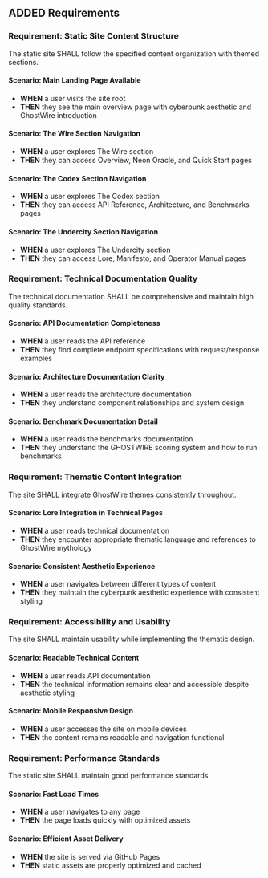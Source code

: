## ADDED Requirements

### Requirement: Static Site Content Structure

The static site SHALL follow the specified content organization with themed sections.

#### Scenario: Main Landing Page Available

- **WHEN** a user visits the site root
- **THEN** they see the main overview page with cyberpunk aesthetic and GhostWire introduction

#### Scenario: The Wire Section Navigation

- **WHEN** a user explores The Wire section
- **THEN** they can access Overview, Neon Oracle, and Quick Start pages

#### Scenario: The Codex Section Navigation

- **WHEN** a user explores The Codex section
- **THEN** they can access API Reference, Architecture, and Benchmarks pages

#### Scenario: The Undercity Section Navigation

- **WHEN** a user explores The Undercity section
- **THEN** they can access Lore, Manifesto, and Operator Manual pages

### Requirement: Technical Documentation Quality

The technical documentation SHALL be comprehensive and maintain high quality standards.

#### Scenario: API Documentation Completeness

- **WHEN** a user reads the API reference
- **THEN** they find complete endpoint specifications with request/response examples

#### Scenario: Architecture Documentation Clarity

- **WHEN** a user reads the architecture documentation
- **THEN** they understand component relationships and system design

#### Scenario: Benchmark Documentation Detail

- **WHEN** a user reads the benchmarks documentation
- **THEN** they understand the GHOSTWIRE scoring system and how to run benchmarks

### Requirement: Thematic Content Integration

The site SHALL integrate GhostWire themes consistently throughout.

#### Scenario: Lore Integration in Technical Pages

- **WHEN** a user reads technical documentation
- **THEN** they encounter appropriate thematic language and references to GhostWire mythology

#### Scenario: Consistent Aesthetic Experience

- **WHEN** a user navigates between different types of content
- **THEN** they maintain the cyberpunk aesthetic experience with consistent styling

### Requirement: Accessibility and Usability

The site SHALL maintain usability while implementing the thematic design.

#### Scenario: Readable Technical Content

- **WHEN** a user reads API documentation
- **THEN** the technical information remains clear and accessible despite aesthetic styling

#### Scenario: Mobile Responsive Design

- **WHEN** a user accesses the site on mobile devices
- **THEN** the content remains readable and navigation functional

### Requirement: Performance Standards

The static site SHALL maintain good performance standards.

#### Scenario: Fast Load Times

- **WHEN** a user navigates to any page
- **THEN** the page loads quickly with optimized assets

#### Scenario: Efficient Asset Delivery

- **WHEN** the site is served via GitHub Pages
- **THEN** static assets are properly optimized and cached
